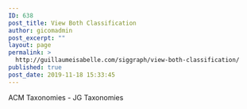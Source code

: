 ```yaml
---
ID: 638
post_title: View Both Classification
author: gicomadmin
post_excerpt: ""
layout: page
permalink: >
  http://guillaumeisabelle.com/siggraph/view-both-classification/
published: true
post_date: 2019-11-18 15:33:45
---
```

<!-- wp:paragraph -->

ACM Taxonomies - JG Taxonomies

<!-- /wp:paragraph -->

<!-- wp:categories {"showHierarchy":true,"showPostCounts":true} /-->

<!-- wp:tag-cloud {"showTagCounts":true} /-->